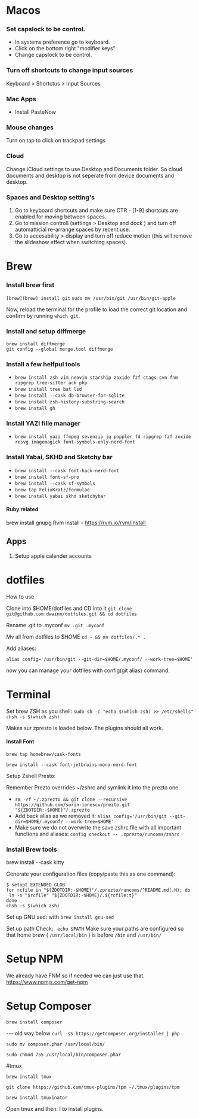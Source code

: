 
# Macos 
### Set capslock to be control.
- In systems preference go to keyboard.
- Click on the bottom right "modifier keys"
- Change capslock to be control.

### Turn off shortcuts to change input sources
Keyboard > Shortctus > Input Sources

### Mac Apps
- Install PasteNow

### Mouse changes
Turn on tap to click on trackpad settings

### Cloud 
Change iCloud settings to use Desktop and Documents folder. So cloud documents and desktop is not seperate from device documents and desktop.

### Spaces and Desktop setting's
1. Go to keyboard shortcuts and make sure CTR - [1-9] shortcuts are enabled for moving between spaces.
2. Go to mission controll (settings > Desktop and dock ) and turn off automatticial re-arrange spaces by recent use.
3. Go to accesability > display and turn off reduce motion (this will remove the slideshow effect when switching spaces).

# Brew

### Install brew first

`[brew](brew) install git` 
`sudo mv /usr/bin/git /usr/bin/git-apple`

Now, reload the terminal for the profile to load the correct git location and confirm by running `which git`.

### Install and setup diffmerge
`brew install diffmerge`   
`git config --global merge.tool diffmerge` 

### Install a few helfpul tools
* `brew install zsh vim neovim starship zoxide fzf ctags svn fnm ripgrep tree-sitter ack php`
* `brew install tree bat lsd`
* `brew install --cask db-browser-for-sqlite`
* `brew install zsh-history-substring-search`
* `brew install gh`

### Install YAZI fille manager
* `brew install yazi ffmpeg sevenzip jq poppler fd ripgrep fzf zoxide resvg imagemagick font-symbols-only-nerd-font`

### Install Yabai, SKHD and Sketchy bar
* `brew install --cask font-hack-nerd-font`
* `brew install font-sf-pro`
* `brew install --cask sf-symbols`
* `brew tap FelixKratz/formulae`
* `brew install yabai skhd sketchybar`

#### Ruby related
brew install gnupg
Rvm install -  https://rvm.io/rvm/install

## Apps
1. Setup apple calender accounts

# dotfiles
How to use

Clone into $HOME/dotfiles and CD into it
`git clone git@github.com:dwainm/dotfiles.git && cd dotfiles`

Rename .git to .myconf
`mv .git .myconf`

Mv all from dotfiles to $HOME
`cd ~ && mv dotfiles/.* .`

Add aliases:

`alias config='/usr/bin/git --git-dir=$HOME/.myconf/ --work-tree=$HOME'`

now you can manage your dotfiles with config(git alias) command.

# Terminal

Set brew ZSH as you shell:
`sudo sh -c "echo $(which zsh) >> /etc/shells"`
`chsh -s $(which zsh)`

Makes sur zpresto is loaded below. The plugins should all work.

#### Install Font
`brew tap homebrew/cask-fonts`

`brew install --cask font-jetbrains-mono-nerd-font`

Setup Zshell Presto:

Remember Prezto overrides ~/zshrc and symlink it into the prezto one.

- `rm -rf ~/.zprezto && git clone --recursive https://github.com/sorin-ionescu/prezto.git "${ZDOTDIR:-$HOME}"/.zprezto`
- Add back alias as we removed it: `alias config='/usr/bin/git --git-dir=$HOME/.myconf/ --work-tree=$HOME'`
- Make sure we do not overwrite the save zshrc file with all important functions and aliases: `config checkout -- .zprezto/runcoms/zshrc`

### Install Brew tools
brew install --cask kitty

Generate your configuration files (copy/paste this as one command):
```
$ setopt EXTENDED_GLOB
for rcfile in "${ZDOTDIR:-$HOME}"/.zprezto/runcoms/^README.md(.N); do
 ln -s "$rcfile" "${ZDOTDIR:-$HOME}/.${rcfile:t}"
done
chsh -s $(which zsh)
```

Set up GNU sed:
with `brew install gnu-sed`

Set up path
Check: ` echo $PATH`
Make sure your paths are configured so that home brew ( `/usr/local/bin` ) 
is before `/bin` and `/usr/bin/`

# Setup NPM 
We already have FNM so if needed we can just use that.
https://www.npmjs.com/get-npm

# Setup Composer

`brew install composer`

--- old way below
`curl -sS https://getcomposer.org/installer | php`

`sudo mv composer.phar /usr/local/bin/`

`sudo chmod 755 /usr/local/bin/composer.phar`

#tmux
```
brew install tmux
```

```
git clone https://github.com/tmux-plugins/tpm ~/.tmux/plugins/tpm
```

```
brew install tmuxinator
```

Open tmux and then:
<prefix> I to install plugins.

